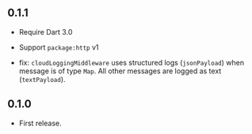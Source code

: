 ## 0.1.1

- Require Dart 3.0
- Support `package:http` v1

- fix: `cloudLoggingMiddleware` uses structured logs (`jsonPayload`) when message is of type `Map`. All other messages are logged as text (`textPayload`).

## 0.1.0

- First release.
